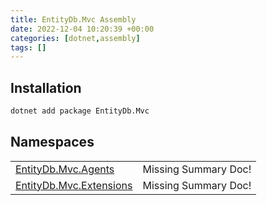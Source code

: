 ```yaml
---
title: EntityDb.Mvc Assembly
date: 2022-12-04 10:20:39 +00:00
categories: [dotnet,assembly]
tags: []
---
```


## Installation
```sh
dotnet add package EntityDb.Mvc
```
## Namespaces
<table><tr><td><a href='/posts/dotnet.entitydb.mvc.agents'>EntityDb.Mvc.Agents</a></td><td>Missing Summary Doc!</td></tr><tr><td><a href='/posts/dotnet.entitydb.mvc.extensions'>EntityDb.Mvc.Extensions</a></td><td>Missing Summary Doc!</td></tr></table>
